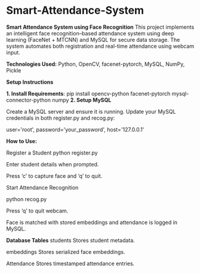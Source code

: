 # Smart-Attendance-System
**Smart Attendance System using Face Recognition**
This project implements an intelligent face recognition–based attendance system using deep learning (FaceNet + MTCNN) and MySQL for secure data storage. The system automates both registration and real-time attendance using webcam input.

**Technologies Used:**
Python,
OpenCV,
facenet-pytorch,
MySQL,
NumPy,
Pickle

**Setup Instructions**


**1. Install Requirements**:
pip install opencv-python facenet-pytorch mysql-connector-python numpy
**2. Setup MySQL**


Create a MySQL server and ensure it is running.
Update your MySQL credentials in both register.py and recog.py:


user='root',
password='your_password',
host='127.0.0.1'

**How to Use:**


Register a Student
python register.py


Enter student details when prompted.


Press ‘c’ to capture face and ‘q’ to quit.

Start Attendance Recognition


python recog.py


Press ‘q’ to quit webcam.

Face is matched with stored embeddings and attendance is logged in MySQL.


**Database Tables**
students
Stores student metadata.

embeddings
Stores serialized face embeddings.

Attendance
Stores timestamped attendance entries.
